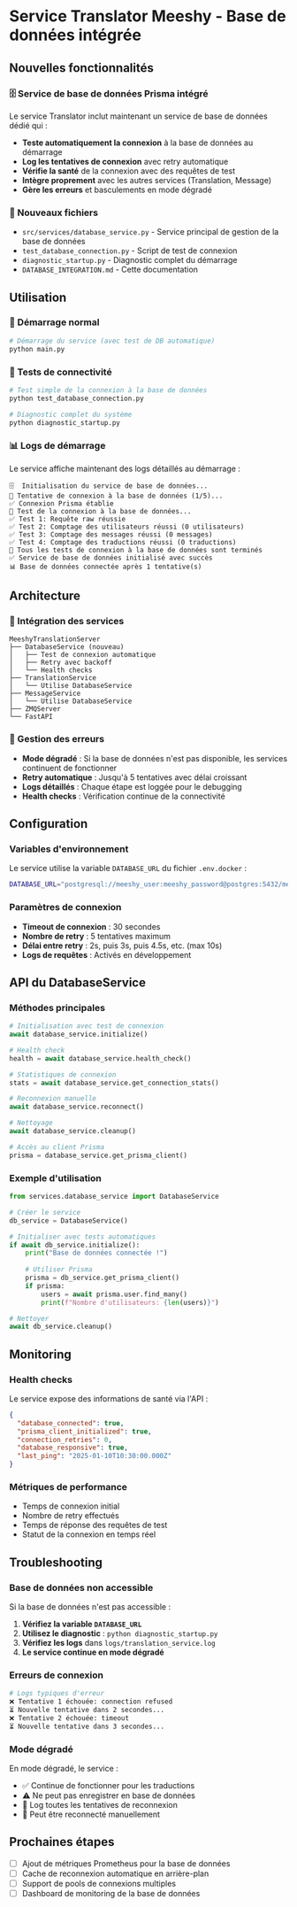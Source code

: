 # Service Translator Meeshy - Base de données intégrée

## Nouvelles fonctionnalités

### 🗄️ Service de base de données Prisma intégré

Le service Translator inclut maintenant un service de base de données dédié qui :

- **Teste automatiquement la connexion** à la base de données au démarrage
- **Log les tentatives de connexion** avec retry automatique
- **Vérifie la santé** de la connexion avec des requêtes de test
- **Intègre proprement** avec les autres services (Translation, Message)
- **Gère les erreurs** et basculements en mode dégradé

### 📁 Nouveaux fichiers

- `src/services/database_service.py` - Service principal de gestion de la base de données
- `test_database_connection.py` - Script de test de connexion
- `diagnostic_startup.py` - Diagnostic complet du démarrage
- `DATABASE_INTEGRATION.md` - Cette documentation

## Utilisation

### 🚀 Démarrage normal

```bash
# Démarrage du service (avec test de DB automatique)
python main.py
```

### 🧪 Tests de connectivité

```bash
# Test simple de la connexion à la base de données
python test_database_connection.py

# Diagnostic complet du système
python diagnostic_startup.py
```

### 📊 Logs de démarrage

Le service affiche maintenant des logs détaillés au démarrage :

```
🗄️  Initialisation du service de base de données...
🔄 Tentative de connexion à la base de données (1/5)...
✅ Connexion Prisma établie
🧪 Test de la connexion à la base de données...
✅ Test 1: Requête raw réussie
✅ Test 2: Comptage des utilisateurs réussi (0 utilisateurs)
✅ Test 3: Comptage des messages réussi (0 messages)
✅ Test 4: Comptage des traductions réussi (0 traductions)
🎯 Tous les tests de connexion à la base de données sont terminés
✅ Service de base de données initialisé avec succès
📊 Base de données connectée après 1 tentative(s)
```

## Architecture

### 🔗 Intégration des services

```
MeeshyTranslationServer
├── DatabaseService (nouveau)
│   ├── Test de connexion automatique
│   ├── Retry avec backoff
│   └── Health checks
├── TranslationService 
│   └── Utilise DatabaseService
├── MessageService
│   └── Utilise DatabaseService
├── ZMQServer
└── FastAPI
```

### 🔄 Gestion des erreurs

- **Mode dégradé** : Si la base de données n'est pas disponible, les services continuent de fonctionner
- **Retry automatique** : Jusqu'à 5 tentatives avec délai croissant
- **Logs détaillés** : Chaque étape est loggée pour le debugging
- **Health checks** : Vérification continue de la connectivité

## Configuration

### Variables d'environnement

Le service utilise la variable `DATABASE_URL` du fichier `.env.docker` :

```bash
DATABASE_URL="postgresql://meeshy_user:meeshy_password@postgres:5432/meeshy_db?schema=public"
```

### Paramètres de connexion

- **Timeout de connexion** : 30 secondes
- **Nombre de retry** : 5 tentatives maximum
- **Délai entre retry** : 2s, puis 3s, puis 4.5s, etc. (max 10s)
- **Logs de requêtes** : Activés en développement

## API du DatabaseService

### Méthodes principales

```python
# Initialisation avec test de connexion
await database_service.initialize()

# Health check
health = await database_service.health_check()

# Statistiques de connexion
stats = await database_service.get_connection_stats()

# Reconnexion manuelle
await database_service.reconnect()

# Nettoyage
await database_service.cleanup()

# Accès au client Prisma
prisma = database_service.get_prisma_client()
```

### Exemple d'utilisation

```python
from services.database_service import DatabaseService

# Créer le service
db_service = DatabaseService()

# Initialiser avec tests automatiques
if await db_service.initialize():
    print("Base de données connectée !")
    
    # Utiliser Prisma
    prisma = db_service.get_prisma_client()
    if prisma:
        users = await prisma.user.find_many()
        print(f"Nombre d'utilisateurs: {len(users)}")

# Nettoyer
await db_service.cleanup()
```

## Monitoring

### Health checks

Le service expose des informations de santé via l'API :

```json
{
  "database_connected": true,
  "prisma_client_initialized": true,
  "connection_retries": 0,
  "database_responsive": true,
  "last_ping": "2025-01-10T10:30:00.000Z"
}
```

### Métriques de performance

- Temps de connexion initial
- Nombre de retry effectués  
- Temps de réponse des requêtes de test
- Statut de la connexion en temps réel

## Troubleshooting

### Base de données non accessible

Si la base de données n'est pas accessible :

1. **Vérifiez la variable `DATABASE_URL`**
2. **Utilisez le diagnostic** : `python diagnostic_startup.py`
3. **Vérifiez les logs** dans `logs/translation_service.log`
4. **Le service continue en mode dégradé**

### Erreurs de connexion

```bash
# Logs typiques d'erreur
❌ Tentative 1 échouée: connection refused
⏳ Nouvelle tentative dans 2 secondes...
❌ Tentative 2 échouée: timeout
⏳ Nouvelle tentative dans 3 secondes...
```

### Mode dégradé

En mode dégradé, le service :
- ✅ Continue de fonctionner pour les traductions
- ⚠️ Ne peut pas enregistrer en base de données
- 📝 Log toutes les tentatives de reconnexion
- 🔄 Peut être reconnecté manuellement

## Prochaines étapes

- [ ] Ajout de métriques Prometheus pour la base de données
- [ ] Cache de reconnexion automatique en arrière-plan
- [ ] Support de pools de connexions multiples
- [ ] Dashboard de monitoring de la base de données
